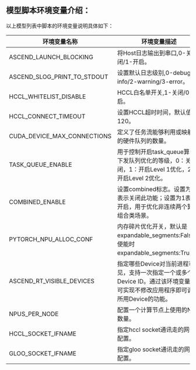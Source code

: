 ## 模型脚本环境变量介绍：

以上模型列表中脚本的环境变量说明具体如下：

| 环境变量名称                      | 环境变量描述                                                                    |
|-----------------------------|---------------------------------------------------------------------------|
| ASCEND_LAUNCH_BLOCKING      | 将Host日志输出到串口,0-关闭/1-开启。                                                   |
| ASCEND_SLOG_PRINT_TO_STDOUT | 设置默认日志级别,0-debug/1-info/2-warning/3-error。                                |
| HCCL_WHITELIST_DISABLE      | HCCL白名单开关,1-关闭/0-开启。                                                      |
| HCCL_CONNECT_TIMEOUT        | 设置HCCL超时时间，默认值为120。                                                       |
| CUDA_DEVICE_MAX_CONNECTIONS | 定义了任务流能够利用或映射到的硬件队列的数量。                                                   |
| TASK_QUEUE_ENABLE           | 用于控制开启task_queue算子下发队列优化的等级，0：关闭，1：开启Level 1优化，2：开启Level 2优化。             |
| COMBINED_ENABLE             | 设置combined标志。设置为0表示关闭此功能；设置为1表示开启，用于优化非连续两个算子组合类场景。                       |
| PYTORCH_NPU_ALLOC_CONF      | 内存碎片优化开关，默认是expandable_segments:False，使能时expandable_segments:True。        |
| ASCEND_RT_VISIBLE_DEVICES   | 指定哪些Device对当前进程可见，支持一次指定一个或多个Device ID。通过该环境变量，可实现不修改应用程序即可调整所用Device的功能。 |
| NPUS_PER_NODE               | 配置一个计算节点上使用的NPU数量。                                                        |
| HCCL_SOCKET_IFNAME               | 指定hccl socket通讯走的网卡配置。                                                    |
| GLOO_SOCKET_IFNAME               | 指定gloo socket通讯走的网卡配置。                                                |